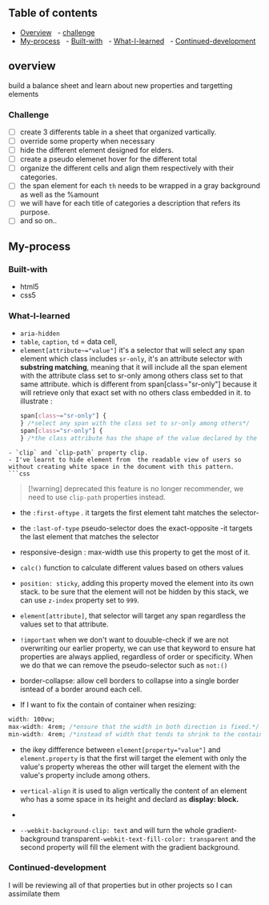 ## Table of contents

- [Overview](#overview)
    - [challenge](#challenge)
- [My-process](#My-process)
    - [Built-with](#built-with)
    - [What-I-learned](#what-i-learned)
    - [Continued-development](#continued-development)

## overview

build a balance sheet and learn about new properties and targetting elements

### Challenge

- [ ] create 3 differents table in a sheet that organized vartically.
- [ ] override some property when necessary
- [ ] hide the different element designed for elders.
- [ ] create a pseudo elemenet hover for the different total
- [ ] organize the different cells and align them respectively with their categories.
- [ ] the span element for each `th` needs to be wrapped in a gray background as well as the %amount
- [ ] we will have for each title of categories a description that refers its purpose.
- [ ] and so on..

## My-process

### Built-with

- html5
- css5

### What-I-learned

- `aria-hidden`
- `table`, `caption`, `td` = data cell,
- `element[attribute~="value"]` it's a selector that will select any span element which class includes `sr-only`, it's an attribute selector with **substring matching**, meaning that it will include all the span element with the attribute class set to sr-only among others class set to that same attribute. which is different from span[class="sr-only"] because it will retrieve only that exact set with no others class embedded in it.
  to illustrate :
  ```css
  span[class~="sr-only"] {
  } /*select any span with the class set to sr-only among others*/
  span[class="sr-only"] {
  } /*the class attribute has the shape of the value declared by the                           selector and only that.*/
  ```

````
- `clip` and `clip-path` property clip.
- I've learnt to hide element from  the readable view of users so without creating white space in the document with this pattern.
```css

````

> [!warning] deprecated
> this feature is no longer recommender, we need to use `clip-path` properties instead.

- the `:first-oftype` . it targets the first element taht matches the selector-

- the `:last-of-type` pseudo-selector does the exact-opposite -it targets the last element that matches the selector

- responsive-design : max-width use this property to get the most of it.

- `calc()` function to calculate different values based on others values

- `position: sticky`, adding this property moved the element into its own stack.
  to be sure that the element will not be hidden by this stack, we can use `z-index` property set to `999`.

- `element[attribute]`, that selector will target any span regardless the values set to that attribute.

- `!important` when we don't want to douuble-check if we are not overwriting our earlier property, we can use that keyword to ensure hat properties are always applied, regardless of order or specificity. When we do that we can remove the pseudo-selector such as `not:()`

- border-collapse: allow cell borders to collapse into a single border isntead of a border around each cell.

- If I want to fix the contain of container when resizing:

```css
width: 100vw;
max-width: 4rem; /*ensure that the width in both direction is fixed.*/
min-width: 4rem; /*instead of width that tends to shrink to the container*/
```

- the ikey diffference between `element[property="value"]` and `element.property` is that the first will target the element with only the value's property whereas the other will target the element with the value's property include among others.

- `vertical-align` it is used to align vertically the content of an element who has a some space in its height and declard as **display: block.**
-
- `--webkit-background-clip: text` and will turn the whole gradient-background transparent`-webkit-text-fill-color: transparent` and the second property will fill the element with the gradient background.

### Continued-development

I will be reviewing all of that properties but in other projects so I can assimilate them
